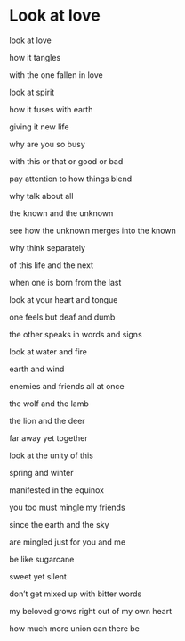 # Look at love

look at love

how it tangles

with the one fallen in love

look at spirit

how it fuses with earth

giving it new life

why are you so busy

with this or that or good or bad

pay attention to how things blend

why talk about all

the known and the unknown

see how the unknown merges into the known

why think separately

of this life and the next

when one is born from the last

look at your heart and tongue

one feels but deaf and dumb

the other speaks in words and signs

look at water and fire

earth and wind

enemies and friends all at once

the wolf and the lamb

the lion and the deer

far away yet together

look at the unity of this

spring and winter

manifested in the equinox

you too must mingle my friends

since the earth and the sky

are mingled just for you and me

be like sugarcane

sweet yet silent

don’t get mixed up with bitter words

my beloved grows right out of my own heart

how much more union can there be
